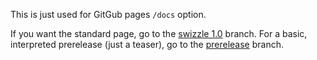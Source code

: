 This is just used for GitGub pages `/docs` option.

If you want the standard page, go to the [swizzle 1.0](https://github.com/SafelySwift/Swizzle/blob/swizzle-1.0/README.md) branch.
For a basic, interpreted prerelease (just a teaser), go to the [prerelease](https://github.com/SafelySwift/Swizzle/blob/prerelease/) branch.
